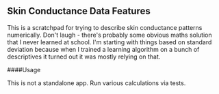 ## Skin Conductance Data Features

This is a scratchpad for trying to describe skin
conductance patterns numerically. Don't laugh - 
there's probably some obvious maths solution 
that I never learned at school. I'm starting with things 
based on standard deviation because when I trained a 
learning algorithm on a bunch of descriptives it turned 
out it was mostly relying on that. 

####Usage

This is not a standalone app. Run various calculations via
tests.